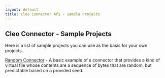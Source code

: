 ```yaml
---
layout: default
title: Cleo Connector API - Sample Projects
---
```

## Cleo Connector  - Sample Projects

Here is a list of sample projects you can use as the basis for your own projects.

[Random Connector](https://github.com/jthielens/connector-random) - A basic example of a connector that provides a kind of virtual file whose contents are a sequence of bytes that are random, but predictable based on a provided seed.
